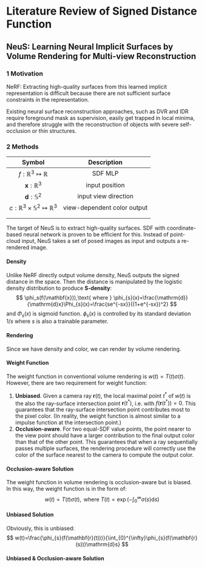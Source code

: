 # Literature Review of Signed Distance Function

## NeuS: Learning Neural Implicit Surfaces by Volume Rendering for Multi-view Reconstruction

### 1 Motivation

NeRF: Extracting high-quality surfaces from this learned implicit representation is difficult because there are not sufficient surface constraints in the representation.

Existing neural surface reconstruction approaches, such as DVR and IDR require foreground mask as supervision, easily get trapped in local minima, and therefore struggle with the reconstruction of objects with severe self-occlusion or thin structures.

### 2 Methods

|                        Symbol                         |         Description         |
| :---------------------------------------------------: | :-------------------------: |
|           $f:\mathbb{R}^3\mapsto\mathbb{R}$           |           SDF MLP           |
|               $\mathbf{x}:\mathbb{R}^3$               |       input position        |
|               $\mathbf{d}:\mathbb{S}^2$               |    input view direction     |
| $c:\mathbb{R}^3\times\mathbb{S}^2\mapsto\mathbb{R}^3$ | view-dependent color output |
|                                                       |                             |
|                                                       |                             |

The target of NeuS is to extract high-quality surfaces. SDF with coordinate-based neural network is proven to be efficient for this. Instead of point-cloud input, NeuS takes a set of posed images as input and outputs a re-rendered image.

#### Density

Unlike NeRF directly output volume density, NeuS outputs the signed distance in the space. Then the distance is manipulated by the logistic density distribution to produce **S-density**:
$$
\phi_s(f(\mathbf{x})),\text{ where }
\phi_{s}(x)=\frac{\mathrm{d}}{\mathrm{d}x}\Phi_{s}(x)=\frac{se^{-sx}}{(1+e^{-sx})^2}
$$
and $\Phi_s(x)$ is sigmoid function. $\phi_s(x)$ is controlled by its standard deviation $1/s$ where $s$ is also a trainable parameter.

#### Rendering

Since we have density and color, we can render by volume rendering.

#### Weight Function

The weight function in conventional volume rendering is $w(t)=T(t)\sigma(t)$. However, there are two requirement for weight function:

1. **Unbiased**. Given a camera ray $\mathbf{r}(t)$, the local maximal point $t^*$ of $w(t)$ is the also the ray-surface intersection point $\mathbf{r}(t^*)$, i.e. with $f(\mathbf{r}(t^*))=0$. This guarantees that the ray-surface intersection point contributes most to the pixel color. (In reality, the weight function is almost similar to a impulse function at the intersection point.)
2. **Occlusion-aware**. For two equal-SDF value points, the point nearer to the view point should have a larger contribution to the final output color than that of the other point.  This guarantees that when a ray sequentially passes multiple surfaces, the rendering procedure will correctly use the color of the surface nearest to the camera to compute the output color.

#### Occlusion-aware Solution

The weight function in volume rendering is occlusion-aware but is biased. In this way, the weight function is in the form of:
$$
w(t)=T(t)\sigma(t),\text{ where }T(t)=\exp\left(-\int_0^{\infty}\sigma(s)\mathrm{d}s\right)
$$

#### Unbiased Solution

Obviously, this is unbiased:
$$
w(t)=\frac{\phi_{s}(f(\mathbf{r}(t)))}{\int_{0}^{\infty}\phi_{s}(f(\mathbf{r}(s)))\mathrm{d}s}
$$

#### Unbiased & Occlusion-aware Solution











